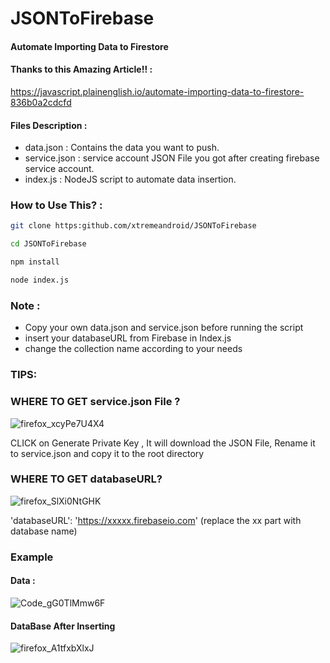 # JSONToFirebase
#### Automate Importing Data to Firestore

#### Thanks to this Amazing Article!! :
https://javascript.plainenglish.io/automate-importing-data-to-firestore-836b0a2cdcfd

#### Files Description :
* data.json : Contains the data you want to push.
* service.json : service account JSON File you got after creating firebase service account.
* index.js : NodeJS script to automate data insertion.

### How to Use This? :

```bash
git clone https:github.com/xtremeandroid/JSONToFirebase
```

```bash
cd JSONToFirebase
```

```bash
npm install
```

```bash
node index.js
```

### Note : 
* Copy your own data.json and service.json before running the script
* insert your databaseURL from Firebase in Index.js
* change the collection name according to your needs

### TIPS:

### WHERE TO GET service.json File ?

![firefox_xcyPe7U4X4](https://github.com/xtremeandroid/JSONToFirebase/assets/62198074/589f822d-fe15-4120-a0f5-ad9b3917052c)

CLICK on Generate Private Key , It will download the JSON File, Rename it to service.json and copy it to the root directory

### WHERE TO GET databaseURL?

![firefox_SlXi0NtGHK](https://github.com/xtremeandroid/JSONToFirebase/assets/62198074/26de44ba-19f8-4d2d-be78-dfbb9187f2d4)

'databaseURL': 'https://xxxxx.firebaseio.com'
(replace the xx part with database name)

### Example

#### Data :
![Code_gG0TlMmw6F](https://github.com/xtremeandroid/JSONToFirebase/assets/62198074/e29c2e2f-a3ff-443b-bcdd-f6b979648fd4)

#### DataBase After Inserting
![firefox_A1tfxbXlxJ](https://github.com/xtremeandroid/JSONToFirebase/assets/62198074/92d21826-0696-445f-a6d1-bcf4f08667fe)


